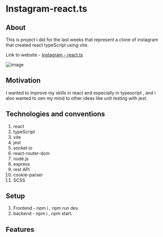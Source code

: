# Instagram-react.ts
## About
This is project i did for the last weeks that represent a clone of instagram that created react typeScript
using vite. 

Link to website - [Instagram - react.ts](https://instagram-react-ts.onrender.com/#/) 

![image](https://user-images.githubusercontent.com/114091759/224860172-0431ecb6-7aaa-47d1-b6d6-af50c03c72aa.png)

## Motivation
I wanted to improve my skills in react and especially in typescript , and i also wanted to
oen my mind to other ideas like unit testing with jest.

## Technologies and conventions
1. react
2. typeScript
3. vite
4. jest
5. socket.io
6. react-router-dom
7. node.js
8. express
9. rest API
10. cookie-parser
11. SCSS

## Setup
1. Frontend - npm i , npm run dev.
2. backend - npm i , npm start.

## Features
